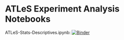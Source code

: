 # ATLeS Experiment Analysis Notebooks

ATLeS-Stats-Descriptives.ipynb: [![Binder](https://mybinder.org/badge.svg)](https://mybinder.org/v2/gh/liffiton/ATLeS/master?filepath=notebooks%2FAtles-Stats-Descriptives.ipynb)
